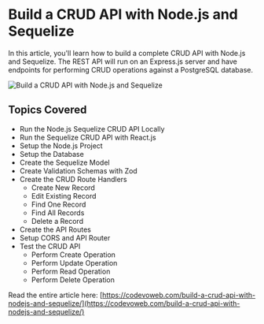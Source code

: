 #  Build a CRUD API with Node.js and Sequelize

In this article, you'll learn how to build a complete CRUD API with Node.js and Sequelize. The REST API will run on an Express.js server and have endpoints for performing CRUD operations against a PostgreSQL database.

![Build a CRUD API with Node.js and Sequelize](https://codevoweb.com/wp-content/uploads/2023/01/Build-a-CRUD-API-with-Node.js-and-Sequelize.webp)

## Topics Covered

- Run the Node.js Sequelize CRUD API Locally
- Run the Sequelize CRUD API with React.js
- Setup the Node.js Project
- Setup the Database
- Create the Sequelize Model
- Create Validation Schemas with Zod
- Create the CRUD Route Handlers
    - Create New Record
    - Edit Existing Record
    - Find One Record
    - Find All Records
    - Delete a Record
- Create the API Routes
- Setup CORS and API Router
- Test the CRUD API
    - Perform Create Operation
    - Perform Update Operation
    - Perform Read Operation
    - Perform Delete Operation


Read the entire article here: [https://codevoweb.com/build-a-crud-api-with-nodejs-and-sequelize/](https://codevoweb.com/build-a-crud-api-with-nodejs-and-sequelize/)

